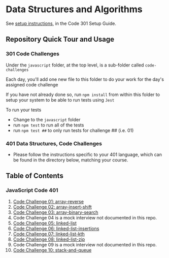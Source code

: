 # Data Structures and Algorithms

See [setup instructions](https://codefellows.github.io/setup-guide/code-301/3-code-challenges), in the Code 301 Setup Guide.

## Repository Quick Tour and Usage

### 301 Code Challenges

Under the `javascript` folder, at the top level, is a sub-folder called `code-challenges`

Each day, you'll add one new file to this folder to do your work for the day's assigned code challenge

If you have not already done so, run `npm install` from within this folder to setup your system to be able to run tests using `Jest`

To run your tests

- Change to the `javascript` folder
- run `npm test` to run all of the tests
- run `npm test ##` to only run tests for challenge ## (i.e. 01)

### 401 Data Structures, Code Challenges

- Please follow the instructions specific to your 401 language, which can be found in the directory below, matching your course.

## Table of Contents

### JavaScript Code 401

1. [Code Challenge 01: array-reverse](javascript/array-reverse/README.md)
1. [Code Challenge 02: array-insert-shift](javascript/array-insert-shift/README.md)
1. [Code Challenge 03: array-binary-search](javascript/array-binary-search/README.md)
1. Code Challenge 04 is a mock interview not documented in this repo.
1. [Code Challenge 05: linked-list](javascript/linked-list/README-challenge5.md)
1. [Code Challenge 06: linked-list-insertions](javascript/linked-list/README-challenge6.md)
1. [Code Challenge 07: linked-list-kth](javascript/linked-list/README-challenge7.md)
1. [Code Challenge 08: linked-list-zip](javascript/linked-list/README-challenge8.md)
1. Code Challenge 09 is a mock interview not documented in this repo.
1. [Code Challenge 10: stack-and-queue](javascript/stack-and-queue/README-challenge10.md)
